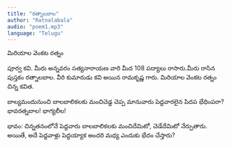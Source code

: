 ```yaml
---
title: "రత్నాలబాల"
author: "Ratnalabala"
audio: "poem1.mp3"
language: "Telugu"
---
```

మిరియాల వెంకట రత్నం

పూర్వ కవి. మీరు అన్నవరం సత్యనారాయణ వారి మీద 108 పద్యాలు రాసారు.మీరు రాసిన పుస్తకం
రత్నాలబాల. వీరి కుమారుడు కవి అయిన రామకృష్ణ గారు. మిరియాల వెంకట రత్నం చిన్న కవిత.

బాల్యమందునుంచి బాలబాలికలకు
మంచిచెడ్డ చెప్ప మానువారు
పెద్దవారలైన పిదప భేధింపరా?
భావరత్నబాల! భాగ్యలీల!

భావం: చిన్నతనంలోనే పెద్దవారు బాలబాలికలకు మంచిదేమిటో, చెడేదేమిటో నేర్పుతారు.
అయితే, అదే పెద్దవాళ్లు పెద్దయ్యాక అందరి మధ్య ఎందుకు భేదం చేస్తారు?
